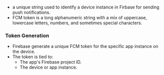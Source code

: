 - a unique string used to identify a device instance in Firbase for sending push notifications.
- FCM token is a long alphanumeric string with a mix of uppercase, lowercase letters, numbers, and sometimes special characters.

### Token Generation
- Firebase generate a unique FCM token for the specific app instance on the device.
- The token is tied to:
	- The app's Firebase project ID.
	- The device or app instance.